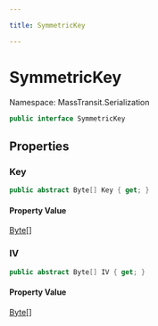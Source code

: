 ```yaml
---

title: SymmetricKey

---
```


# SymmetricKey

Namespace: MassTransit.Serialization

```csharp
public interface SymmetricKey
```

## Properties

### **Key**

```csharp
public abstract Byte[] Key { get; }
```

#### Property Value

[Byte[]](https://learn.microsoft.com/en-us/dotnet/api/system.byte)<br/>

### **IV**

```csharp
public abstract Byte[] IV { get; }
```

#### Property Value

[Byte[]](https://learn.microsoft.com/en-us/dotnet/api/system.byte)<br/>
